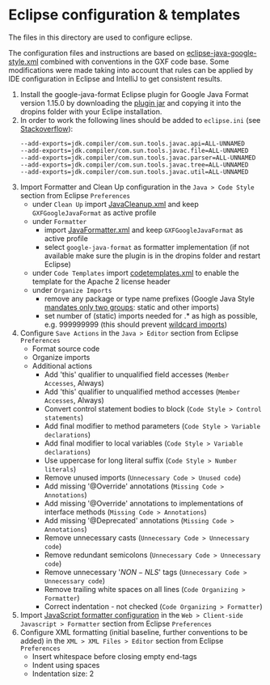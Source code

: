 # Eclipse configuration & templates

The files in this directory are used to configure eclipse.

The configuration files and instructions are based on [eclipse-java-google-style.xml](https://raw.githubusercontent.com/google/styleguide/gh-pages/eclipse-java-google-style.xml) combined with conventions in the GXF code base. Some modifications were made taking into account that rules can be applied by IDE configuration in Eclipse and IntelliJ to get consistent results.

1. Install the google-java-format Eclipse plugin for Google Java Format version 1.15.0 by downloading the [plugin jar](https://github.com/google/google-java-format/releases/download/v1.15.0/google-java-format-eclipse-plugin-1.13.0.jar) and copying it into the dropins folder with your Eclipe installation.
2. In order to work the following lines should be added to `eclipse.ini` (see [Stackoverflow](https://stackoverflow.com/questions/69228635/eclipse-plugin-add-exports-java-16)):
   ```
   --add-exports=jdk.compiler/com.sun.tools.javac.api=ALL-UNNAMED
   --add-exports=jdk.compiler/com.sun.tools.javac.file=ALL-UNNAMED
   --add-exports=jdk.compiler/com.sun.tools.javac.parser=ALL-UNNAMED
   --add-exports=jdk.compiler/com.sun.tools.javac.tree=ALL-UNNAMED
   --add-exports=jdk.compiler/com.sun.tools.javac.util=ALL-UNNAMED
   ```
3. Import Formatter and Clean Up configuration in the `Java > Code Style` section from Eclipse `Preferences`
   * under `Clean Up` import [JavaCleanup.xml](./code-format/JavaCleanup.xml) and keep `GXFGoogleJavaFormat` as active profile
   * under `Formatter`
     - import [JavaFormatter.xml](./code-format/JavaFormatter.xml) and keep `GXFGoogleJavaFormat` as active profile
     - select `google-java-format` as formatter implementation (if not available make sure the plugin is in the dropins folder and restart Eclipse)
   * under `Code Templates` import [codetemplates.xml](./code-templates/codetemplates.xml) to enable the template for the Apache 2 license header
   * under `Organize Imports`
     - remove any package or type name prefixes (Google Java Style [mandates only two groups](https://google.github.io/styleguide/javaguide.html#s3.3.3-import-ordering-and-spacing): static and other imports)
     - set number of (static) imports needed for .* as high as possible, e.g. 999999999 (this should prevent [wildcard imports](https://google.github.io/styleguide/javaguide.html#s3.3.1-wildcard-imports))
4. Configure `Save Actions` in the `Java > Editor` section from Eclipse `Preferences`
   * Format source code
   * Organize imports
   * Additional actions
     - Add 'this' qualifier to unqualified field accesses (`Member Accesses`, Always)
     - Add 'this' qualifier to unqualified method accesses (`Member Accesses`, Always)
     - Convert control statement bodies to block (`Code Style > Control statements`)
     - Add final modifier to method parameters (`Code Style > Variable declarations`)
     - Add final modifier to local variables (`Code Style > Variable declarations`)
     - Use uppercase for long literal suffix (`Code Style > Number literals`)
     - Remove unused imports (`Unnecessary Code > Unused code`)
     - Add missing '@Override' annotations (`Missing Code > Annotations`)
     - Add missing '@Override' annotations to implementations of interface methods (`Missing Code > Annotations`)
     - Add missing '@Deprecated' annotations (`Missing Code > Annotations`)
     - Remove unnecessary casts (`Unnecessary Code > Unnecessary code`)
     - Remove redundant semicolons (`Unnecessary Code > Unnecessary code`)
     - Remove unnecessary '$NON-NLS$' tags (`Unnecessary Code > Unnecessary code`)
     - Remove trailing white spaces on all lines (`Code Organizing > Formatter`)
     - Correct indentation - not checked (`Code Organizing > Formatter`)
5. Import [JavaScript formatter configuration](./code-format/JavaScriptFormatter.xml) in the `Web > Client-side Javascript > Formatter` section from Eclipse `Preferences`
6. Configure XML formatting (initial baseline, further conventions to be added) in the `XML > XML Files > Editor` section from Eclipse `Preferences`
   * Insert whitespace before closing empty end-tags
   * Indent using spaces
   * Indentation size: 2
